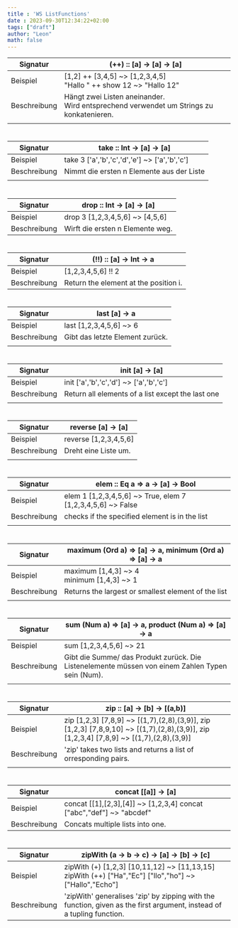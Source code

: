 ```yaml
---
title : 'WS ListFunctions'
date : 2023-09-30T12:34:22+02:00
tags: ["draft"]
author: "Leon"
math: false
---
```


| Signatur     | (++) :: [a] -> [a] -> [a]                                                                 |
| ------------ |-------------------------------------------------------------------------------------------|
| Beispiel     | [1,2] ++ [3,4,5] ~> [1,2,3,4,5]<br> "Hallo " ++ show 12 ~> "Hallo 12"                     |
| Beschreibung | Hängt zwei Listen aneinander.<br>Wird entsprechend verwendet um Strings zu konkatenieren. |
|              |                                                                                           |

#

| Signatur     | take :: Int -> [a] -> [a]                                                                                 |
| ------------ | --------------------------------------------------------------------------------------------------------- |
| Beispiel     | take 3 ['a','b','c','d','e'] ~> ['a','b','c']                                                             |
| Beschreibung | Nimmt die ersten n Elemente aus der Liste                                                                                                          |
|              |                                                                                                           |

#

| Signatur     | drop :: Int -> [a] -> [a]                                                                                                       |
| ------------ | --------------------------------------------------------------------------------------------------------- |
| Beispiel     | drop 3 [1,2,3,4,5,6] ~> [4,5,6]                                                                                                          |
| Beschreibung | Wirft die ersten n Elemente weg.                                                                          |

#

| Signatur     | (!!) :: [a] -> Int -> a                                                                                   |
| ------------ | --------------------------------------------------------------------------------------------------------- |
| Beispiel     |  [1,2,3,4,5,6] !! 2                                                                                                         |
| Beschreibung |  Return the element at the position i.                                                                                                         |

#

| Signatur     |  last [a] -> a  |  
| ------------ | --------------------------------------------------------------------------------------------------------- |
| Beispiel     |   last [1,2,3,4,5,6] ~> 6                                                                                                        |
| Beschreibung | Gibt das letzte Element zurück.                                                                           |
|              |                                                                                                           |

#

| Signatur     | init [a] -> [a] |  
| ------------ | --------------------------------------------------------------------------------------------------------- |
| Beispiel     | init ['a','b','c','d'] ~> ['a','b','c']                                                                   |
| Beschreibung | Return all elements of a list except the last one                                                                                                          |
|              |                                                                                                           |

#

| Signatur     | reverse [a] -> [a]  |  
| ------------ | --------------------------------------------------------------------------------------------------------- |
| Beispiel     |  reverse [1,2,3,4,5,6]                                                                                                         |
| Beschreibung | Dreht eine Liste um.                                                                                      |
|              |                                                                                                           |

#

| Signatur     | elem :: Eq a => a -> [a] -> Bool |
| ------------ |----------------------------------|
| Beispiel     | elem 1 [1,2,3,4,5,6] ~> True, elem 7 [1,2,3,4,5,6] ~> False   |
| Beschreibung | checks if the specified element is in the list                                 |
|              |                                  |

#

| Signatur     | maximum (Ord a) => [a] -> a, minimum (Ord a) => [a] -> a  |  
| ------------ | --------------------------------------------------------------------------------------------------------- |
| Beispiel     | maximum [1,4,3] ~> 4<br>minimum [1,4,3] ~> 1                                                              |
| Beschreibung | Returns the largest or smallest element of the list                                                                                                          |
|              |                                                                                                           |

#

| Signatur     | sum (Num a) => [a] -> a, product (Num a) => [a] -> a                                                                        |
| ------------ |--------------------------------------------------------------------------------------------------|
| Beispiel     | sum [1,2,3,4,5,6] ~> 21                                                                          |
| Beschreibung | Gibt die Summe/ das Produkt zurück. Die Listenelemente müssen von einem Zahlen Typen sein (Num). |
|              |                                                                                                  |

#

| Signatur     | zip :: [a] -> [b] -> [(a,b)]                                                                |
| ------------ |---------------------------------------------------------------------------------------------|
| Beispiel     | zip [1,2,3] [7,8,9] ~> [(1,7),(2,8),(3,9)], zip [1,2,3] [7,8,9,10] ~> [(1,7),(2,8),(3,9)], zip [1,2,3,4] [7,8,9] ~> [(1,7),(2,8),(3,9)] |
| Beschreibung | 'zip' takes two lists and returns a list of orresponding pairs.                                                                                            |
|              |                                                                                             |

#

| Signatur     |  concat [[a]] -> [a]                                                                                                           |
| ------------ | --------------------------------------------------------------------------------------------------------- |
| Beispiel     | concat [[1],[2,3],[4]] ~> [1,2,3,4] concat ["abc","def"] ~> "abcdef"                                      |
| Beschreibung | Concats multiple lists into one.                                                                                                          |

#

| Signatur     | zipWith (a -> b -> c) -> [a] -> [b] -> [c]                                                                |
| ------------ |-----------------------------------------------------------------------------------------------------------|
| Beispiel     | zipWith (+) [1,2,3] [10,11,12] ~> [11,13,15]    zipWith (++) ["Ha","Ec"] ["llo","ho"] ~> ["Hallo","Echo"] |
| Beschreibung | 'zipWith' generalises 'zip' by zipping with the function, given as the first argument, instead of a tupling function.                                                |
